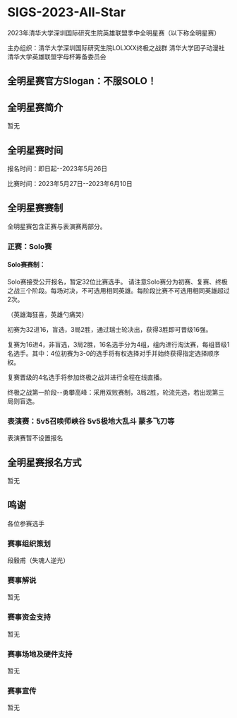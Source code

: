 # SIGS-2023-All-Star
2023年清华大学深圳国际研究生院英雄联盟季中全明星赛（以下称全明星赛）

主办组织：清华大学深圳国际研究生院LOLXXX终极之战群 清华大学团子动漫社 清华大学英雄联盟字母杯筹备委员会

## 全明星赛官方Slogan：不服SOLO！

## 全明星赛简介
暂无

## 全明星赛时间
报名时间：即日起--2023年5月26日

比赛时间：2023年5月27日--2023年6月10日

## 全明星赛赛制
全明星赛包含正赛与表演赛两部分。
### 正赛：Solo赛

#### Solo赛赛制：
Solo赛接受公开报名，暂定32位比赛选手。
请注意Solo赛分为初赛、复赛、终极之战三个阶段。每场对决，不可选用相同英雄。每阶段比赛不可选用相同英雄超过2次。

（英雄海狂喜，英雄勺痛哭）

初赛为32进16，盲选，3局2胜，通过瑞士轮决出，获得3胜即可晋级16强。

复赛为16进4，非盲选，3局2胜，16名选手分为4组，组内进行淘汰赛，每组晋级1名选手。其中：4位初赛为3-0的选手将有权选择对手并始终获得指定选择顺序权。

复赛晋级的4名选手将参加终极之战并进行全程在线直播。

终极之战第一阶段--勇攀高峰：采用双败赛制，3局2胜，轮流先选，若出现第三局则盲选。


### 表演赛：5v5召唤师峡谷 5v5极地大乱斗 蒙多飞刀等
表演赛暂不设置报名

## 全明星赛报名方式
暂无


## 鸣谢
各位参赛选手

### 赛事组织策划
段毅甫（失魂人逆光）

### 赛事解说
暂无

### 赛事资金支持
暂无

### 赛事场地及硬件支持
暂无

### 赛事宣传
暂无
